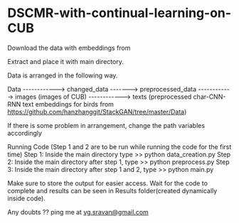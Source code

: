 # DSCMR-with-continual-learning-on-CUB

Download the data with embeddings from 

Extract and place it with main directory.

Data is arranged in the following way.

Data  ------------> changed_data -------> preprocessed_data
      ------------> images (images of CUB)
      ------------> texts (preprocessed char-CNN-RNN text embeddings for birds from https://github.com/hanzhanggit/StackGAN/tree/master/Data)
      
If there is some problem in arrangement, change the path variables accordingly

Running Code 
(Step 1 and 2 are to be run while running the code for the first time)
Step 1: Inside the main directory type
        >> python data_creation.py
Step 2: Inside the main directory after step 1, type
        >> python preprocess.py
Step 3: Inside the main directory after step 1 and 2, type
        >> python main.py
        
Make sure to store the output for easier access.
Wait for the code to complete and results can be seen in Results folder(created dynamically inside code).

Any doubts ?? 
ping me at vg.sravan@gmail.com
        
